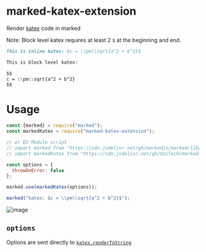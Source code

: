 # marked-katex-extension

Render [katex](https://katex.org/) code in marked

Note: Block level katex requires at least 2 `$` at the beginning and end.

```markdown
This is inline katex: $c = \\pm\\sqrt{a^2 + b^2}$

This is block level katex:

$$
c = \\pm\\sqrt{a^2 + b^2}
$$
```

# Usage

```js
const {marked} = require("marked");
const markedKatex = require("marked-katex-extension");

// or ES Module script
// import marked from "https://cdn.jsdelivr.net/gh/markedjs/marked/lib/marked.esm.js";
// import markedKatex from "https://cdn.jsdelivr.net/gh/UziTech/marked-katex-extension/lib/index.mjs";

const options = {
  throwOnError: false
};

marked.use(markedKatex(options));

marked("katex: $c = \\pm\\sqrt{a^2 + b^2}$");
```

![image](https://user-images.githubusercontent.com/97994/188899567-e6e8268c-209e-4067-8f44-0ada16caacdd.png)

## `options`

Options are sent directly to [`katex.renderToString`](https://katex.org/docs/api.html#server-side-rendering-or-rendering-to-a-string)
